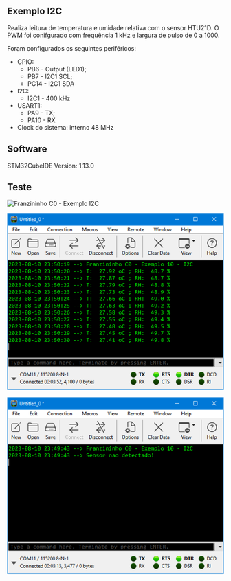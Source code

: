 ## Exemplo I2C 
  
Realiza leitura de temperatura e umidade relativa com o sensor HTU21D.
O PWM foi conifgurado com frequência 1 kHz e largura de pulso de 0 a 1000.  

Foram configurados os seguintes periféricos:  
- GPIO:
	- PB6 - Output (LED1);
	- PB7 - I2C1 SCL;
	- PC14 - I2C1 SDA
- I2C:
	- I2C1 - 400 kHz
- USART1:
	- PA9 - TX;
	- PA10 - RX 
- Clock do sistema: interno 48 MHz  
  
## Software  
  
STM32CubeIDE Version: 1.13.0

## Teste  
  
![Franzininho C0 - Exemplo I2C](./img/board.jpg)  
  
![Envio de dados pela UART](./img/console.PNG)  
  
![Falha na comunicação com o sensor](./img/console_error.PNG)  